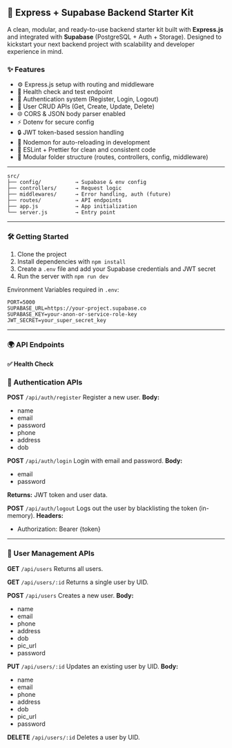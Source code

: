 ## 🧰 Express + Supabase Backend Starter Kit

A clean, modular, and ready-to-use backend starter kit built with **Express.js** and integrated with **Supabase** (PostgreSQL + Auth + Storage). Designed to kickstart your next backend project with scalability and developer experience in mind.

### ✨ Features

* ⚙️ Express.js setup with routing and middleware
* 🧪 Health check and test endpoint
* 🔐 Authentication system (Register, Login, Logout)
* 👥 User CRUD APIs (Get, Create, Update, Delete)
* 🌐 CORS & JSON body parser enabled
* ⚡ Dotenv for secure config
* 🔒 JWT token-based session handling
* 🚀 Nodemon for auto-reloading in development
* 🧹 ESLint + Prettier for clean and consistent code
* 🧱 Modular folder structure (routes, controllers, config, middleware)

---

```
src/
├── config/           → Supabase & env config
├── controllers/      → Request logic
├── middlewares/      → Error handling, auth (future)
├── routes/           → API endpoints
├── app.js            → App initialization
└── server.js         → Entry point
```

---

### 🛠️ Getting Started

1. Clone the project
2. Install dependencies with `npm install`
3. Create a `.env` file and add your Supabase credentials and JWT secret
4. Run the server with `npm run dev`

Environment Variables required in `.env`:

```
PORT=5000
SUPABASE_URL=https://your-project.supabase.co
SUPABASE_KEY=your-anon-or-service-role-key
JWT_SECRET=your_super_secret_key
```

---

### 🌍 API Endpoints

#### ✅ Health Check



### 🔐 Authentication APIs

**POST** `/api/auth/register`
Register a new user.
**Body:**

* name
* email
* password
* phone
* address
* dob

**POST** `/api/auth/login`
Login with email and password.
**Body:**

* email
* password

**Returns:** JWT token and user data.

**POST** `/api/auth/logout`
Logs out the user by blacklisting the token (in-memory).
**Headers:**

* Authorization: Bearer {token}

---

### 👥 User Management APIs

**GET** `/api/users`
Returns all users.

**GET** `/api/users/:id`
Returns a single user by UID.

**POST** `/api/users`
Creates a new user.
**Body:**

* name
* email
* phone
* address
* dob
* pic\_url
* password

**PUT** `/api/users/:id`
Updates an existing user by UID.
**Body:**

* name
* email
* phone
* address
* dob
* pic\_url
* password

**DELETE** `/api/users/:id`
Deletes a user by UID.


